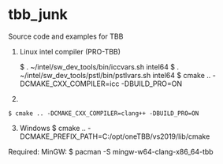 # tbb_junk
Source code and examples for TBB

1. Linux intel compiler (PRO-TBB)

	$ . ~/intel/sw_dev_tools/bin/iccvars.sh intel64
	$ . ~/intel/sw_dev_tools/pstl/bin/pstlvars.sh intel64
	$ cmake .. -DCMAKE_CXX_COMPILER=icc -DBUILD_PRO=ON

2. 

	$ cmake .. -DCMAKE_CXX_COMPILER=clang++ -DBUILD_PRO=ON

3. Windows
	$ cmake .. -DCMAKE_PREFIX_PATH=C:/opt/oneTBB/vs2019/lib/cmake

Required:
MinGW:
	$ pacman -S mingw-w64-clang-x86_64-tbb

